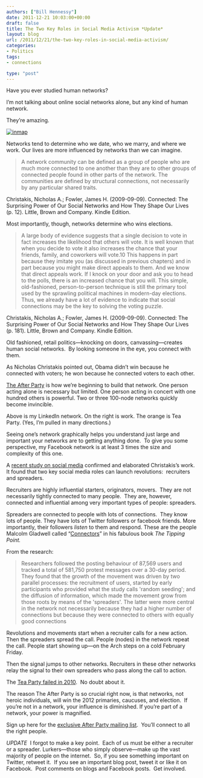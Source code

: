 ```yaml
---
authors: ["Bill Hennessy"]
date: 2011-12-21 10:03:00+00:00
draft: false
title: The Two Key Roles in Social Media Activism *Update*
layout: blog
url: /2011/12/21/the-two-key-roles-in-social-media-activism/
categories:
- Politics
tags:
- connections

type: "post"
---
```


Have you ever studied human networks?

I’m not talking about online social networks alone, but any kind of human network.

They’re amazing.

[![inmap](https://hennessysview.com/wp-content/uploads/2011/12/inmap_thumb.gif)
](https://hennessysview.com/wp-content/uploads/2011/12/inmap.gif)

Networks tend to determine who we date, who we marry, and where we work. Our lives are more influenced by networks than we can imagine.



> A network community can be defined as a group of people who are much more connected to one another than they are to other groups of connected people found in other parts of the network. The communities are defined by structural connections, not necessarily by any particular shared traits.

Christakis, Nicholas A.; Fowler, James H. (2009-09-09). Connected: The Surprising Power of Our Social Networks and How They Shape Our Lives (p. 12). Little, Brown and Company. Kindle Edition.



Most importantly, though, networks determine who wins elections.



> A large body of evidence suggests that a single decision to vote in fact increases the likelihood that others will vote. It is well known that when you decide to vote it also increases the chance that your friends, family, and coworkers will vote.10 This happens in part because they imitate you (as discussed in previous chapters) and in part because you might make direct appeals to them. And we know that direct appeals work. If I knock on your door and ask you to head to the polls, there is an increased chance that you will. This simple, old-fashioned, person-to-person technique is still the primary tool used by the sprawling political machines in modern-day elections. Thus, we already have a lot of evidence to indicate that social connections may be the key to solving the voting puzzle.

Christakis, Nicholas A.; Fowler, James H. (2009-09-09). Connected: The Surprising Power of Our Social Networks and How They Shape Our Lives (p. 181). Little, Brown and Company. Kindle Edition.



Old fashioned, retail politics—knocking on doors, canvassing—creates human social networks.  By looking someone in the eye, you connect with them.

As Nicholas Christakis pointed out, Obama didn’t win because he connected with voters; he won because he connected voters to each other.

[The After Party](https://stlouisteaparty.com/category/the-after-party/) is how we’re beginning to build that network. One person acting alone is necessary but limited. One person acting in concert with one hundred others is powerful. Two or three 100-node networks quickly become invincible.

Above is my LinkedIn network. On the right is work. The orange is Tea Party. (Yes, I’m pulled in many directions.)

Seeing one’s network graphically helps you understand just large and important your networks are to getting anything done.  To give you some perspective, my Facebook network is at least 3 times the size and complexity of this one.

A [recent study on social media](https://www.sciencedaily.com/releases/2011/12/111220194345.htm) confirmed and elaborated Christakis’s work. It found that two key social media roles can launch revolutions:  recruiters and spreaders.

Recruiters are highly influential starters, originators, movers.  They are not necessarily tightly connected to many people.  They are, however, connected and influential among very important types of people: spreaders.

Spreaders are connected to people with lots of connections.  They know lots of people. They have lots of Twitter followers or facebook friends. More importantly, their followers _listen_ to them and respond. These are the people Malcolm Gladwell called “[Connectors](https://www.gladwell.com/tippingpoint/tp_excerpt2.html)” in his fabulous book _The Tipping Point._

From the research:



> Researchers followed the posting behaviour of 87,569 users and tracked a total of 581,750 protest messages over a 30-day period. They found that the growth of the movement was driven by two parallel processes: the recruitment of users, started by early participants who provided what the study calls 'random seeding'; and the diffusion of information, which made the movement grow from those roots by means of the 'spreaders'. The latter were more central in the network not necessarily because they had a higher number of connections but because they were connected to others with equally good connections



Revolutions and movements start when a recruiter calls for a new action. Then the spreaders spread the call. People (nodes) in the network repeat the call. People start showing up—on the Arch steps on a cold February Friday.

Then the signal jumps to other networks. Recruiters in these other networks relay the signal to their own spreaders who pass along the call to action.

The [Tea Party failed in 2010](https://stlouisteaparty.com/2011/12/20/the-tea-party-failed-in-2010/).  No doubt about it.

The reason The After Party is so crucial right now, is that networks, not heroic individuals, will win the 2012 primaries, caucuses, and election.  If you’re not in a network, your influence is diminished. If you’re part of a network, your power is magnified.

Sign up here for the [exclusive After Party mailing list](https://eepurl.com/fThsX).  You’ll connect to all the right people.

_UPDATE_  I forgot to make a key point.  Each of us must be either a recruiter or a spreader. Lurkers—those who simply observe—make up the vast majority of people on the internet.  So, if you see something important on Twitter, retweet it.  If you see an important blog post, tweet it or like it on Facebook.  Post comments on blogs and Facebook posts.  Get involved.
